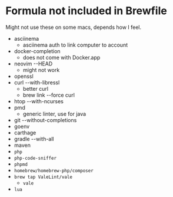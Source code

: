 # Formula not included in Brewfile

Might not use these on some macs, depends how I feel.

- asciinema
    - asciinema auth to link computer to account
- docker-completion
    - does not come with Docker.app
- neovim --HEAD
    - might not work
- openssl
- curl --with-libressl
    - better curl
    - brew link --force curl
- htop --with-ncurses
- pmd 
    - generic linter, use for java
- git --without-completions
- goenv
- carthage
- gradle --with-all
- maven
- `php`
- `php-code-sniffer`
- `phpmd`
- `homebrew/homebrew-php/composer`
- `brew tap ValeLint/vale`
    - `vale`
- `lua`
